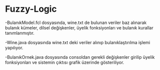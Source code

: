 # Fuzzy-Logic

-BulanıkModel.fcl dosyasında, wine.txt de bulunan veriler baz alınarak bulanık kümeler, dilsel değişkenler, üyelik fonksiyonları ve
bulanık kurallar tanımlanmıştır.

-Wine.java dosyasında wine.txt deki veriler alınıp bulanıklaştırılma işlemi yapılıyor.

-BulanıkOrnek.java dosyasında consoldan gerekli değişkenler girilip üyelik fonksiyonları ve sistemin çıktısı grafik üzerinde gösteriliyor. 
